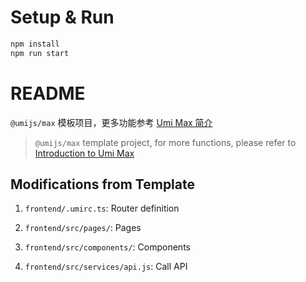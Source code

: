 # Setup & Run

```sh
npm install
npm run start
```

# README

`@umijs/max` 模板项目，更多功能参考 [Umi Max 简介](https://umijs.org/docs/max/introduce)
> `@umijs/max` template project, for more functions, please refer to [Introduction to Umi Max](https://umijs.org/docs/max/introduce)

## Modifications from Template

1. `frontend/.umirc.ts`: Router definition

2. `frontend/src/pages/`: Pages

3. `frontend/src/components/`: Components

4. `frontend/src/services/api.js`: Call API
